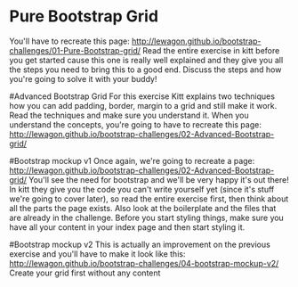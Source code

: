 # Pure Bootstrap Grid
You'll have to recreate this page: http://lewagon.github.io/bootstrap-challenges/01-Pure-Bootstrap-grid/
Read the entire exercise in kitt before you get started cause this one is really well explained and they give you all the steps you need to bring this to a good end. Discuss the steps and how you're going to solve it with your buddy!

#Advanced Bootstrap Grid
For this exercise Kitt explains two techniques how you can add padding, border, margin to a grid and still make it work. Read the techniques and make sure you understand it. When you understand the concepts, you're going to have to recreate this page: http://lewagon.github.io/bootstrap-challenges/02-Advanced-Bootstrap-grid/

#Bootstrap mockup v1
Once again, we're going to recreate a page: http://lewagon.github.io/bootstrap-challenges/02-Advanced-Bootstrap-grid/ You'll see the need for bootstrap and we'll be very happy it's out there! In kitt they give you the code you can't write yourself yet (since it's stuff we're going to cover later), so read the entire exercise first, then think about all the parts the page exists. Also look at the boilerplate and the files that are already in the challenge. Before you start styling things, make sure you have all your content in your index page and then start styling it.

#Bootstrap mockup v2
This is actually an improvement on the previous exercise and you'll have to make it look like this: http://lewagon.github.io/bootstrap-challenges/04-bootstrap-mockup-v2/
Create your grid first without any content

